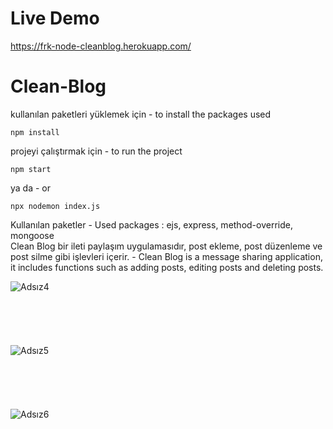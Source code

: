 # Live Demo
https://frk-node-cleanblog.herokuapp.com/

# Clean-Blog
kullanılan paketleri yüklemek için - to install the packages used
```
npm install
```
projeyi çalıştırmak için - to run the project
```
npm start
```
ya da - or
```
npx nodemon index.js
```

Kullanılan paketler - Used packages : ejs, express, method-override, mongoose <br />
Clean Blog bir ileti paylaşım uygulamasıdır, post ekleme, post düzenleme ve post silme gibi işlevleri içerir. - Clean Blog is a message sharing application, it includes 
functions such as adding posts, editing posts and deleting posts. <br />

![Adsız4](https://user-images.githubusercontent.com/33697532/162525858-99596e26-171c-4979-acce-07511cce4d89.jpg)  <br /><br /><br /><br /><br /><br />
![Adsız5](https://user-images.githubusercontent.com/33697532/162525863-0e6f6fe4-9663-4391-af2a-95cf481532c7.jpg)  <br /><br /><br /><br /><br /><br />
![Adsız6](https://user-images.githubusercontent.com/33697532/162525866-22157d79-006d-436c-9f0b-289627ba96b8.jpg)  <br /><br /><br /><br /><br /><br />
